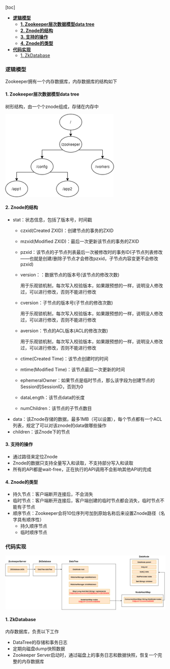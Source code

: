 [toc]

- [**逻辑模型**](#逻辑模型)
  - [**1. Zookeeper层次数据模型data tree**](#1-zookeeper层次数据模型data-tree)
  - [**2. Znode的结构**](#2-znode的结构)
  - [**3. 支持的操作**](#3-支持的操作)
  - [**4. Znode的类型**](#4-znode的类型)
- [**代码实现**](#代码实现)
  - [1. ZkDatabase](#1-zkdatabase)

### **逻辑模型**

Zookeeper拥有一个内存数据库，内存数据库的结构如下

#### **1. Zookeeper层次数据模型data tree**

树形结构，由一个个znode组成，存储在内存中



![1](../p/Zookeeper数据结构.png)

#### **2. Znode的结构**

* stat：状态信息，包括了版本号，时间戳
  * czxid(Created ZXID)：创建节点的事务的ZXID
  
  * mzxid(Modified ZXID)：最后一次更新该节点的事务的ZXID
  
  * pzxid：该节点的子节点列表最后一次被修改时的事务ID(子节点列表修改——也就是创建/删除子节点才会修改pzxid，子节点内容变更不会修改pzxid)
  
  * version：：数据节点的版本号(该节点的修改次数)
  
    用于乐观锁机制，每次写入校验版本，如果跟预想的一样，说明没人修改过，可以进行修改，否则不能进行修改
  
  * cversion：子节点的版本号(子节点的修改次数)
  
    用于乐观锁机制，每次写入校验版本，如果跟预想的一样，说明没人修改过，可以进行修改，否则不能进行修改
  
  * aversion：节点的ACL版本(ACL的修改次数)
  
    用于乐观锁机制，每次写入校验版本，如果跟预想的一样，说明没人修改过，可以进行修改，否则不能进行修改
  
  * ctime(Created Time)：该节点创建时的时间
  
  * mtime(Modified Time)：该节点最后一次更新的时间
  
  * ephemeralOwner：如果节点是临时节点，那么该字段为创建节点的Session的SessionID，否则为0
  
  * dataLength：该节点data的长度
  
  * numChildren：该节点的子节点数目
* data：该Znode存储的数据，最多1MB（可以设置），每个节点都有一个ACL列表，规定了可以对该znode的data做哪些操作
* children：该Znode下的节点



#### **3. 支持的操作**

* 通过路径来定位Znode
* Znode的数据只支持全量写入和读取，不支持部分写入和读取
* 所有的API都是wait-free，正在执行的API调用不会影响其他API的完成



#### **4. Znode的类型**

* 持久节点：客户端断开连接后，不会消失
* 临时节点：客户端断开连接后，客户端创建的临时节点都会消失，临时节点不能有子节点
* 顺序节点：Zookeeper会将10位序列号加到原始名称后来设置Znode路径（名字具有顺序性）
  * 持久顺序节点
  * 临时顺序节点



### **代码实现**

![Zookeeper内存数据结构](p/Zookeeper内存数据结构.png)



#### 1. ZkDatabase

内存数据库，负责以下工作

* DataTree的存储和事务日志
* 定期向磁盘dump快照数据
* Zookeeper Server启动时，通过磁盘上的事务日志和数据快照，恢复一个完整的内存数据库
